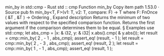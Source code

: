 min_by in std::cmp - Rust
std
::
cmp
Function
min_by
Copy item path
1.53.0
·
Source
pub fn min_by<T, F>(v1: T, v2: T, compare: F) -> T
where
    F:
FnOnce
(
&T
,
&T
) ->
Ordering
,
Expand description
Returns the minimum of two values with respect to the specified comparison function.
Returns the first argument if the comparison determines them to be equal.
§
Examples
use
std::cmp;
let
abs_cmp = |x:
&
i32, y:
&
i32| x.abs().cmp(
&
y.abs());
let
result = cmp::min_by(
2
, -
1
, abs_cmp);
assert_eq!
(result, -
1
);
let
result = cmp::min_by(
2
, -
3
, abs_cmp);
assert_eq!
(result,
2
);
let
result = cmp::min_by(
1
, -
1
, abs_cmp);
assert_eq!
(result,
1
);